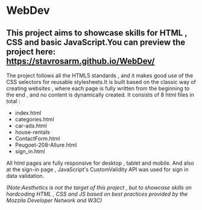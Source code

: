 # WebDev

## This project aims to showcase skills for HTML , CSS and basic JavaScript.You can preview the project here: https://stavrosarm.github.io/WebDev/

The project follows all the HTML5 standards , and it makes good use of the CSS selectors for reusable stylesheets.It is built based on the classic way of 
creating websites , where each page is fully written from the beginning to the end , and no content is dynamically created. It consists of 8 html files in total :

- index.html
- categories.html
- car-ads.html
- house-rentals
- ContactForm.html
- Peugoet-208-Allure.html
- sign_in.html

All html pages are fully responsive for desktop , tablet and mobile. And also at the sign-in page , JavaScript's CustomValidity API was used for
sign in data validation.

*(Note:Aesthetics is not the target of this project , but to showcase skills on hardcoding HTML , CSS and JS based on best practices provided by 
the Mozzila Developer Network and W3C)*

